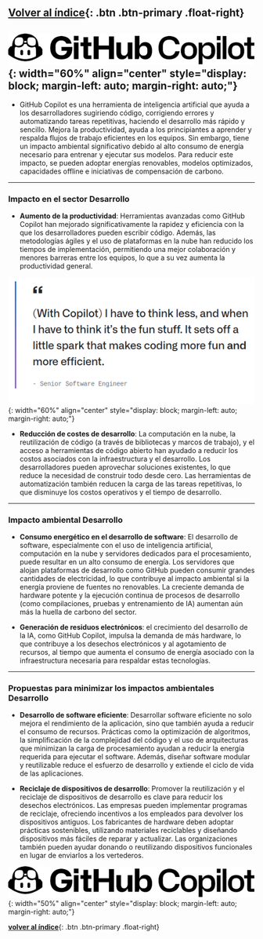  [**Volver al índice**](../../index.md){: .btn .btn-primary .float-right}
---
![Imagen](./imagen/github1.png){: width="60%" align="center" style="display: block; margin-left: auto; margin-right: auto;"}
---

- GitHub Copilot es una herramienta de inteligencia artificial que ayuda a los desarrolladores sugiriendo código, corrigiendo errores y automatizando tareas repetitivas, haciendo el desarrollo más rápido y sencillo. Mejora la productividad, ayuda a los principiantes a aprender y respalda flujos de trabajo eficientes en los equipos. Sin embargo, tiene un impacto ambiental significativo debido al alto consumo de energía necesario para entrenar y ejecutar sus modelos. Para reducir este impacto, se pueden adoptar energías renovables, modelos optimizados, capacidades offline e iniciativas de compensación de carbono.
---

 ### Impacto en el sector Desarrollo

- **Aumento de la productividad**:
Herramientas avanzadas como GitHub Copilot han mejorado significativamente la rapidez y eficiencia con la que los desarrolladores pueden escribir código. Además, las metodologías ágiles y el uso de plataformas en la nube han reducido los tiempos de implementación, permitiendo una mejor colaboración y menores barreras entre los equipos, lo que a su vez aumenta la productividad general.
 
![Imagen](./imagen/image.png){: width="60%" align="center" style="display: block; margin-left: auto; margin-right: auto;"}

- **Reducción de costes de desarrollo**:
La computación en la nube, la reutilización de código (a través de bibliotecas y marcos de trabajo), y el acceso a herramientas de código abierto han ayudado a reducir los costos asociados con la infraestructura y el desarrollo. Los desarrolladores pueden aprovechar soluciones existentes, lo que reduce la necesidad de construir todo desde cero. Las herramientas de automatización también reducen la carga de las tareas repetitivas, lo que disminuye los costos operativos y el tiempo de desarrollo.

---
### Impacto ambiental Desarrollo

- **Consumo energético en el desarrollo de software**:
El desarrollo de software, especialmente con el uso de inteligencia artificial, computación en la nube y servidores dedicados para el procesamiento, puede resultar en un alto consumo de energía. Los servidores que alojan plataformas de desarrollo como GitHub pueden consumir grandes cantidades de electricidad, lo que contribuye al impacto ambiental si la energía proviene de fuentes no renovables. La creciente demanda de hardware potente y la ejecución continua de procesos de desarrollo (como compilaciones, pruebas y entrenamiento de IA) aumentan aún más la huella de carbono del sector.

- **Generación de residuos electrónicos**:
el crecimiento del desarrollo de la IA, como GitHub Copilot, impulsa la demanda de más hardware, lo que contribuye a los desechos electrónicos y al agotamiento de recursos, al tiempo que aumenta el consumo de energía asociado con la infraestructura necesaria para respaldar estas tecnologías.
---
### Propuestas para minimizar los impactos ambientales Desarrollo

- **Desarrollo de software eficiente**:
Desarrollar software eficiente no solo mejora el rendimiento de la aplicación, sino que también ayuda a reducir el consumo de recursos. Prácticas como la optimización de algoritmos, la simplificación de la complejidad del código y el uso de arquitecturas que minimizan la carga de procesamiento ayudan a reducir la energía requerida para ejecutar el software. Además, diseñar software modular y reutilizable reduce el esfuerzo de desarrollo y extiende el ciclo de vida de las aplicaciones.

- **Reciclaje de dispositivos de desarrollo**:
Promover la reutilización y el reciclaje de dispositivos de desarrollo es clave para reducir los desechos electrónicos. Las empresas pueden implementar programas de reciclaje, ofreciendo incentivos a los empleados para devolver los dispositivos antiguos. Los fabricantes de hardware deben adoptar prácticas sostenibles, utilizando materiales reciclables y diseñando dispositivos más fáciles de reparar y actualizar. Las organizaciones también pueden ayudar donando o reutilizando dispositivos funcionales en lugar de enviarlos a los vertederos.

![Imagen](./imagen/github1.png){: width="50%" align="center" style="display: block; margin-left: auto; margin-right: auto;"}

[**volver al índice**](../../indice.md){: .btn .btn-primary .float-right}
